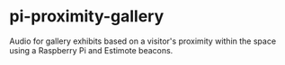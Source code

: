 # pi-proximity-gallery
Audio for gallery exhibits based on a visitor's proximity within the space using a Raspberry Pi and Estimote beacons.

